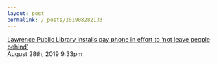 ```yaml
---
layout: post
permalink: /_posts/201908282133
---
```


<a href=" https://www2.ljworld.com/news/general-news/2019/aug/08/lawrence-public-library-installs-pay-phone-in-effort-to-not-leave-people-behind/">
Lawrence Public Library installs pay phone in effort to &lsquo;not leave people behind&rsquo;                    </a>

<div id="footer">
<span id="timestamp"> August 28th, 2019 9:33pm </span>
</div>
